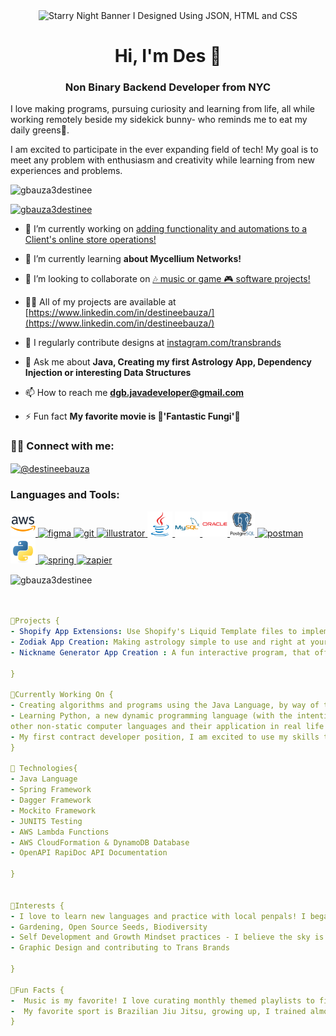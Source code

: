 
  <center> 
<img src= "https://media.giphy.com/media/X5wgAOZeK5mTYtvTnO/giphy.gif" alt="Starry Night Banner I Designed Using JSON, HTML and CSS" width="100vw" height="100vh">

  </center>
  
<h1 align="center"> Hi, I'm Des 💫 </h1>
<h3 align="center">Non Binary Backend Developer from NYC</h3>

I love making programs, pursuing curiosity and learning from life, all while working remotely beside my sidekick bunny- who reminds me to eat my daily greens🥬.

I am excited to participate in the ever expanding field of tech! My goal is to meet any problem with 
enthusiasm and creativity while learning from new experiences and problems. 

<p align="left"> <img src="https://komarev.com/ghpvc/?username=gbauza3destinee&label=Profile%20views&color=0e75b6&style=flat" alt="gbauza3destinee" /> </p>

<p align="left"> <a href="https://github.com/ryo-ma/github-profile-trophy"><img src="https://github-profile-trophy.vercel.app/?username=gbauza3destinee" alt="gbauza3destinee" /></a> </p>

- 🔭 I’m currently working on [adding functionality and automations to a Client's online store operations!](https://www.facebook.com/Lareinaslashess/)

- 🌱 I’m currently learning **about Mycellium Networks!**

- 👯 I’m looking to collaborate on [🎶 music or game 🎮 software projects!](https://calendly.com/desgbauza)

- 👨‍💻 All of my projects are available at [https://www.linkedin.com/in/destineebauza/](https://www.linkedin.com/in/destineebauza/)

- 📝 I regularly contribute designs at [instagram.com/transbrands](instagram.com/transbrands)

- 💬 Ask me about **Java, Creating my first Astrology App, Dependency Injection or interesting Data Structures**

- 📫 How to reach me **dgb.javadeveloper@gmail.com**

- ⚡ Fun fact **My favorite movie is 🍄'Fantastic Fungi'🍄**

<h3 align="left"> 🫶🏽 Connect with me:</h3>
<p align="left">
<a href="https://linkedin.com/in/@destineebauza" target="blank"><img align="center" src="https://raw.githubusercontent.com/rahuldkjain/github-profile-readme-generator/master/src/images/icons/Social/linked-in-alt.svg" alt="@destineebauza" height="30" width="40" /></a>

</p>

<h3 align="left">Languages and Tools:</h3>
<p align="left"> <a href="https://aws.amazon.com" target="_blank" rel="noreferrer"> <img src="https://raw.githubusercontent.com/devicons/devicon/master/icons/amazonwebservices/amazonwebservices-original-wordmark.svg" alt="aws" width="40" height="40"/> </a> <a href="https://www.figma.com/" target="_blank" rel="noreferrer"> <img src="https://www.vectorlogo.zone/logos/figma/figma-icon.svg" alt="figma" width="40" height="40"/> </a> <a href="https://git-scm.com/" target="_blank" rel="noreferrer"> <img src="https://www.vectorlogo.zone/logos/git-scm/git-scm-icon.svg" alt="git" width="40" height="40"/> </a> <a href="https://www.adobe.com/in/products/illustrator.html" target="_blank" rel="noreferrer"> <img src="https://www.vectorlogo.zone/logos/adobe_illustrator/adobe_illustrator-icon.svg" alt="illustrator" width="40" height="40"/> </a> <a href="https://www.java.com" target="_blank" rel="noreferrer"> <img src="https://raw.githubusercontent.com/devicons/devicon/master/icons/java/java-original.svg" alt="java" width="40" height="40"/> </a> <a href="https://www.mysql.com/" target="_blank" rel="noreferrer"> <img src="https://raw.githubusercontent.com/devicons/devicon/master/icons/mysql/mysql-original-wordmark.svg" alt="mysql" width="40" height="40"/> </a> <a href="https://www.oracle.com/" target="_blank" rel="noreferrer"> <img src="https://raw.githubusercontent.com/devicons/devicon/master/icons/oracle/oracle-original.svg" alt="oracle" width="40" height="40"/> </a> <a href="https://www.postgresql.org" target="_blank" rel="noreferrer"> <img src="https://raw.githubusercontent.com/devicons/devicon/master/icons/postgresql/postgresql-original-wordmark.svg" alt="postgresql" width="40" height="40"/> </a> <a href="https://postman.com" target="_blank" rel="noreferrer"> <img src="https://www.vectorlogo.zone/logos/getpostman/getpostman-icon.svg" alt="postman" width="40" height="40"/> </a> <a href="https://www.python.org" target="_blank" rel="noreferrer"> <img src="https://raw.githubusercontent.com/devicons/devicon/master/icons/python/python-original.svg" alt="python" width="40" height="40"/> </a> <a href="https://spring.io/" target="_blank" rel="noreferrer"> <img src="https://www.vectorlogo.zone/logos/springio/springio-icon.svg" alt="spring" width="40" height="40"/> </a> <a href="https://zapier.com" target="_blank" rel="noreferrer"> <img src="https://www.vectorlogo.zone/logos/zapier/zapier-icon.svg" alt="zapier" width="40" height="40"/> </a> </p>

<p><img align="center" src="https://github-readme-stats.vercel.app/api/top-langs?username=gbauza3destinee&show_icons=true&locale=en&layout=compact" alt="gbauza3destinee" /></p>


```yaml


🌌Projects {
- Shopify App Extensions: Use Shopify's Liquid Template files to implement new Shop Features for a Client's shop.
- Zodiak App Creation: Making astrology simple to use and right at your finger tips! Give the Zodiak App your birthdate, name and pronouns and it will match up your Solar Sign is and give some tips on how to leverage it! This Zodiak app, is an API Endpoint App, which takes in a User's birthdate and provides a corresponding Zodiac and Elemental Sign.  
- Nickname Generator App Creation : A fun interactive program, that offers a variety of new nicknames for your chosen birthname. Has several modes *surprise me* , *sillyName* , *simpleNickname*, take that to your friends! Written as a terminal based program in Python. 

}

🔭Currently Working On {
- Creating algorithms and programs using the Java Language, by way of the BloomTech Backend program.
- Learning Python, a new dynamic programming language (with the intention of widening my understanding of
other non-static computer languages and their application in real life!)
- My first contract developer position, I am excited to use my skills to support a client's goals.
}

🌱 Technologies{
- Java Language 
- Spring Framework 
- Dagger Framework 
- Mockito Framework
- JUNIT5 Testing
- AWS Lambda Functions 
- AWS CloudFormation & DynamoDB Database
- OpenAPI RapiDoc API Documentation

}


🌈Interests {
- I love to learn new languages and practice with local penpals! I began doing this in HighSchool with French.
- Gardening, Open Source Seeds, Biodiversity
- Self Development and Growth Mindset practices - I believe the sky is the limit!
- Graphic Design and contributing to Trans Brands 

}

💬Fun Facts {
-  Music is my favorite! I love curating monthly themed playlists to fit whatever season I am in.
-  My favorite sport is Brazilian Jiu Jitsu, growing up, I trained almost everyday with Renzo Gracie's team. 
}


```

<!--
**gbauza3destinee/gbauza3destinee** is a ✨ _special_ ✨ repository because its `README.md` (this file) appears on your GitHub profile.

- 📫 How to reach me: ...

-->
